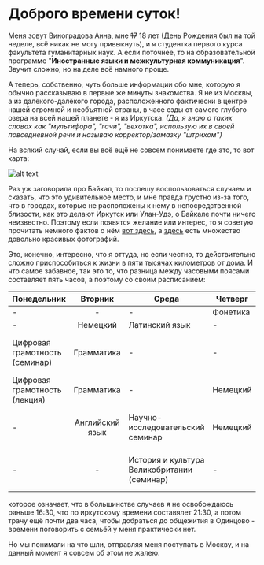 # Доброго времени суток!

Меня зовут Виноградова Анна, мне ~~17~~ 18 лет (День Рождения был на той неделе, всё никак не могу привыкнуть), и я студентка первого курса факультета гуманитарных наук. А если поточнее, то на образовательной программе "**__Иностранные языки и межкультурная коммуникация__**". Звучит сложно, но на деле всё намного проще.

А теперь, собственно, чуть больше информации обо мне, которую я обычно рассказываю в первые же минуты знакомства. Я не из Москвы, а из далёкого-далёкого города, расположенного фактически в центре нашей огромной и необъятной страны, в часе езды от самого глубого озера на всей нашей планете - я из Иркутска. *(Да, я знаю о таких словах как "мультифора", "гачи", "вехотка", использую их в своей повседневной речи и  называю корректор/замазку "штрихом")*

На всякий случай, если вы всё ещё не совсем понимаете где это, то вот карта: 

![alt text](http://windoworld.ru/irkutsk/map/irkutsk.jpg "Иркутск помечен маркером")

Раз уж заговорила про Байкал, то поспешу воспользоваться случаем и сказать, что это удивительное место, и мне правда грустно из-за того, что в городах, которые не расположены к нему в непосредственной близости, как это делают Иркутск или Улан-Удэ, о Байкале почти ничего неизвестно. Поэтому если появятся желание или интерес, то я советую прочитать немного фактов о нём [вот здесь](http://100-faktov.ru/ozero-bajkal/ "факты!"), а [здесь](http://russiakrasava.ru/dostoprimechatelnosti-bajkala/ozero-bajkal-40-foto-goluboj-almaz-rossii.html "фото!") есть множество довольно красивых фотографий.

Это, конечно, интересно, что я оттуда, но если честно, то действительно сложно приспособиться к жизни в пяти тысячах километров от дома. И что самое забавное, так это то, что разница между часовыми поясами составляет пять часов, а поэтому со своим расписанием: 

| Понедельник   | Вторник   | Среда   | Четверг   | Пятница   |
| ------------- |:---------:| --------| ----------| ---------:|
| -             | -   | - | Фонетика     |   Практика речи   |      
| -             | Немецкий   |  Латинский язык |  -   |    Практика речи   |      
| Цифровая грамотность (семинар) | Грамматика   | - |   -    |  Мировое культурное наследие (семинар)   |      
| Цифровая грамотность (лекция) | Грамматика | - | Немецкий | - |
| - | Английский язык | Научно-исследовательский семинар | Немецкий | История и культура Великобритании (лекция) |
| - | - | История и культура Великобритании (семинар) | - | Мировое культурное наследие (лекция) |

которое означает, что в большинстве случаев я не освобождаюсь раньше 16:30, что по иркутскому времени составялет 21:30, а потом трачу ещё почти два часа, чтобы добраться до общежития в Одинцово - времени поговорить с семьёй у меня практически нет.

Но мы понимали на что шли, отправляя меня поступать в Москву, и на данный момент я совсем об этом не жалею.
